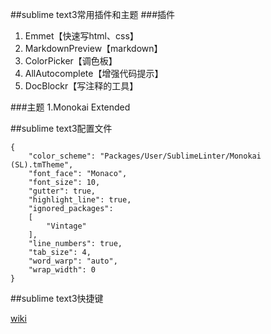 ##sublime text3常用插件和主题
###插件
1. Emmet【快速写html、css】
2. MarkdownPreview【markdown】
3. ColorPicker【调色板】
4. AllAutocomplete【增强代码提示】
5. DocBlockr【写注释的工具】

###主题
1.Monokai Extended

##sublime text3配置文件

```
{
	"color_scheme": "Packages/User/SublimeLinter/Monokai (SL).tmTheme",
	"font_face": "Monaco",
	"font_size": 10,
	"gutter": true,
	"highlight_line": true,
	"ignored_packages":
	[
		"Vintage"
	],
	"line_numbers": true,
	"tab_size": 4,
	"word_warp": "auto",
	"wrap_width": 0
}
```

##sublime text3快捷键







[wiki](https://github.com/wuhuanhost/mydemo/wiki)
